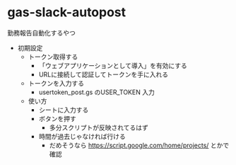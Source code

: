 # gas-slack-autopost
勤務報告自動化するやつ
- 初期設定
    + トークン取得する
      * 「ウェブアプリケーションとして導入」を有効にする
      * URLに接続して認証してトークンを手に入れる
    + トークンを入力する
      * usertoken_post.gs のUSER_TOKEN 入力
  - 使い方
    + シートに入力する
    + ボタンを押す
      * 多分スクリプトが反映されてるはず
    + 時間が過去じゃなければ行ける
      * だめそうなら https://script.google.com/home/projects/ とかで確認

